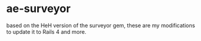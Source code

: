 # ae-surveyor
based on the HeH version of the surveyor gem, these are my modifications to update it to Rails 4 and more.
